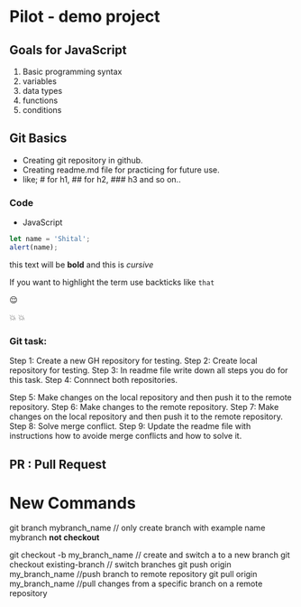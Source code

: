 # Pilot - demo project


## Goals for JavaScript
1. Basic programming syntax
2. variables
3. data types
4. functions
5. conditions
   
## Git Basics

- Creating git repository in github.
- Creating readme.md file for practicing for future use.
- like; # for h1, ## for h2, ### h3 and so on..
  
### Code
- JavaScript 
```js
let name = 'Shital';
alert(name);
```
this text will be **bold** and this is *cursive*

If you want to highlight the term use backticks like `that`

:relieved:

:boom:
:collision:


### Git task:
Step 1: Create a new GH repository for testing.
Step 2: Create local repository for testing.
Step 3: In readme file write down all steps you do for this task.
Step 4: Connnect both repositories.


Step 5: Make changes on the local repository and then push it to the remote repository.
Step 6: Make changes to the remote repository.
Step 7: Make changes on the local repository and then push it to the remote repository.
Step 8: Solve merge conflict.
Step 9: Update the readme file with instructions how to avoide merge conflicts and how to solve it.

## PR : Pull Request

# New Commands

git branch mybranch_name    // only create branch with example name mybranch **not checkout**

git checkout -b my_branch_name   // create and switch a to a new branch
git checkout existing-branch    // switch branches
git push origin my_branch_name   //push branch to remote repository
git pull origin my_branch_name    //pull changes from a specific branch on a remote repository


